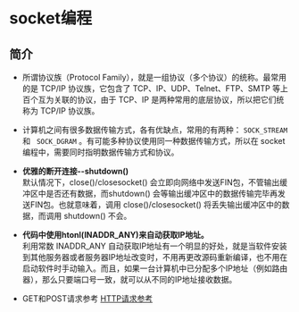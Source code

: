 # socket编程

## 简介
* 所谓协议族（Protocol Family），就是一组协议（多个协议）的统称。最常用的是 TCP/IP 协议族，它包含了 TCP、IP、UDP、Telnet、FTP、SMTP 等上百个互为关联的协议，由于 TCP、IP 是两种常用的底层协议，所以把它们统称为 TCP/IP 协议族。

* 计算机之间有很多数据传输方式，各有优缺点，常用的有两种： `SOCK_STREAM ` 和 ` SOCK_DGRAM` 。有可能多种协议使用同一种数据传输方式，所以在 socket 编程中，需要同时指明数据传输方式和协议。

* **优雅的断开连接--shutdown()**  
默认情况下，close()/closesocket() 会立即向网络中发送FIN包，不管输出缓冲区中是否还有数据，而shutdown() 会等输出缓冲区中的数据传输完毕再发送FIN包。也就意味着，调用 close()/closesocket() 将丢失输出缓冲区中的数据，而调用 shutdown() 不会。

* **代码中使用htonl(INADDR_ANY)来自动获取IP地址。**  
利用常数 INADDR_ANY 自动获取IP地址有一个明显的好处，就是当软件安装到其他服务器或者服务器IP地址改变时，不用再更改源码重新编译，也不用在启动软件时手动输入。而且，如果一台计算机中已分配多个IP地址（例如路由器），那么只要端口号一致，就可以从不同的IP地址接收数据。

* GET和POST请求参考
[HTTP请求参考](http://blog.csdn.net/jinchaoh/article/details/47438911) 